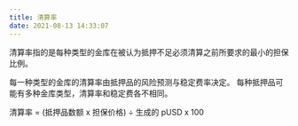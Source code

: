 ```yaml
---
title: 清算率
date: 2021-08-13 14:33:07
---
```


清算率指的是每种类型的金库在被认为抵押不足必须清算之前所要求的最小的担保比例。

每一种类型的金库的清算率由抵押品的风险预测与稳定费率决定。 每种抵押品可能有多种金库类型，清算率和稳定费各不相同。

清算率 = (抵押品数额 x 担保价格) ÷ 生成的 pUSD  x 100